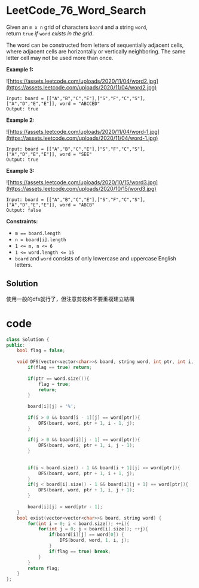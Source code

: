 # LeetCode_76_Word_Search

Given an `m x n` grid of characters `board` and a string `word`, return `true` *if* `word` *exists in the grid*.

The word can be constructed from letters of sequentially adjacent cells, where adjacent cells are horizontally or vertically neighboring. The same letter cell may not be used more than once.

**Example 1:**

![https://assets.leetcode.com/uploads/2020/11/04/word2.jpg](https://assets.leetcode.com/uploads/2020/11/04/word2.jpg)

```
Input: board = [["A","B","C","E"],["S","F","C","S"],["A","D","E","E"]], word = "ABCCED"
Output: true

```

**Example 2:**

![https://assets.leetcode.com/uploads/2020/11/04/word-1.jpg](https://assets.leetcode.com/uploads/2020/11/04/word-1.jpg)

```
Input: board = [["A","B","C","E"],["S","F","C","S"],["A","D","E","E"]], word = "SEE"
Output: true

```

**Example 3:**

![https://assets.leetcode.com/uploads/2020/10/15/word3.jpg](https://assets.leetcode.com/uploads/2020/10/15/word3.jpg)

```
Input: board = [["A","B","C","E"],["S","F","C","S"],["A","D","E","E"]], word = "ABCB"
Output: false

```

**Constraints:**

- `m == board.length`
- `n = board[i].length`
- `1 <= m, n <= 6`
- `1 <= word.length <= 15`
- `board` and `word` consists of only lowercase and uppercase English letters.

## Solution

使用一般的dfs就行了，但注意剪枝和不要重複建立結構

# code

```cpp
class Solution {
public:
    bool flag = false;
    
    void DFS(vector<vector<char>>& board, string word, int ptr, int i, int j){
        if(flag == true) return;
        
        if(ptr == word.size()){
            flag = true;
            return;
        }
        
        board[i][j] = '%';
        
        if(i > 0 && board[i - 1][j] == word[ptr]){ 
            DFS(board, word, ptr + 1, i - 1, j);
        }
        
        if(j > 0 && board[i][j - 1] == word[ptr]){ 
            DFS(board, word, ptr + 1, i, j - 1);
        }
        
        
        if(i < board.size() - 1 && board[i + 1][j] == word[ptr]){ 
            DFS(board, word, ptr + 1, i + 1, j);
        }
        if(j < board[i].size() - 1 && board[i][j + 1] == word[ptr]){ 
            DFS(board, word, ptr + 1, i, j + 1);
        }
        
        board[i][j] = word[ptr - 1];
    }
    bool exist(vector<vector<char>>& board, string word) {
        for(int i = 0; i < board.size(); ++i){
            for(int j = 0; j < board[i].size(); ++j){
                if(board[i][j] == word[0]) {
                    DFS(board, word, 1, i, j);
                }
                if(flag == true) break;
            }
        }
        return flag;
    }
};
```